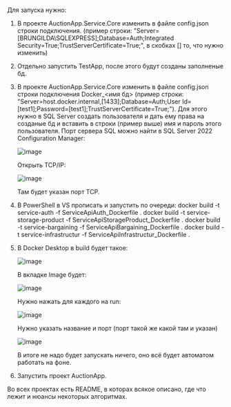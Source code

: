 Для запуска нужно:
1) В проекте AuctionApp.Service.Core изменить в файле config.json строки подключения. (пример строки: "Server=[BRUNGILDA\\SQLEXPRESS];Database=Auth;Integrated Security=True;TrustServerCertificate=True;", в скобках [] то, что нужно изменить)
2) Отдельно запустить TestApp, после этого будут созданы заполненые бд. 
3) В проекте AuctionApp.Service.Core изменить в файле config.json строки подключения Docker_<имя бд> (пример строки: "Server=host.docker.internal,[1433];Database=Auth;User Id=[test1];Password=[test1];TrustServerCertificate=True;").
   Для этого нужно в SQL Server создать пользователя и дать ему права на созданые бд и вставить в строки (пример выше) имя и пароль этого пользователя.
   Порт сервера SQL можно найти в SQL Server 2022 Configuration Manager:
   
   ![image](https://github.com/konzeruk/AuctionApp/assets/36711359/36041f55-da25-47ba-ae90-edf4a892a2e8)
   
   Открыть TCP/IP:
   
   ![image](https://github.com/konzeruk/AuctionApp/assets/36711359/a68cdb19-3d29-4652-8d5f-bb82f822c600)
   
   Там будет указан порт TCP.
4) В PowerShell в VS прописать и запустить по очереди:
   docker build -t service-auth -f ServiceApiAuth_Dockerfile .
   docker build -t service-storage-product -f ServiceApiStorageProduct_Dockerfile .
   docker build -t service-bargaining -f ServiceApiBargaining_Dockerfile .
   docker build -t service-infrastructur -f ServiceApiInfrastructur_Dockerfile .
5) В Docker Desktop в build будет такое:
   
   ![image](https://github.com/konzeruk/AuctionApp/assets/36711359/3bb61e48-bc6d-4e95-80db-99f928e9c159)
   
   В вкладке Image будет:
   
   ![image](https://github.com/konzeruk/AuctionApp/assets/36711359/ed75f0ec-7516-4228-8bd7-d4a376d84c9c)
   
   Нужно нажать для каждого на run:
   
   ![image](https://github.com/konzeruk/AuctionApp/assets/36711359/3b02c13c-e4e4-4ccc-a5b2-4c8bbac309fe)
   
   Нужно указать название и порт (порт такой же какой там и указан)
   
   ![image](https://github.com/konzeruk/AuctionApp/assets/36711359/84e6b6f1-8d92-47ca-93e9-08b5f29a16c9)
   
   В итоге не надо будет запускать ничего, оно всё будет автоматом работать на фоне.  
6) Запустить проект AuctionApp.

Во всех проектах есть README, в которах всякое описано, где что лежит и нюансы некоторых алгоритмах.
